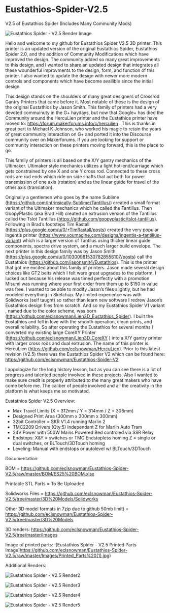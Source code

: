 # Eustathios-Spider-V2.5
V2.5 of Eustathios Spider (Includes Many Community Mods)

![Eustathios Spider - V2.5 Render Image](https://github.com/eclsnowman/Eustathios-Spider-V2.5/raw/master/Images/Front%20Right.png)

Hello and welcome to my github for Eustathios Spider V2.5 3D printer. This printer is an updated version of the original Eustathios Spider, Eustathios Spider 2.0, and the addition of Community Modifications which have improved the design. The community added so many great improvements to this design, and I wanted to share an updated design that integrates all these wounderful improvments to the design, form, and function of this printer. I also wanted to update the design with newer more modern controls and components which have become availible since the initial design. 

This design stands on the shoulders of many great designers of Crossrod Gantry Printers that came before it. Most notable of these is the design of the original Eustathios by Jason Smith. This family of printers had a very devoted commuinuty in the G+ haydays, but now that Google+ has died the Community around the HercuLien printer and the Eustathios printer have moved to: https://forum.makerforums.info/c/herculien . This is thanks in great part to Michael K Johnson, who worked his magic to retain the years of great community interaction on G+ and ported it into the Discourse community over on Makerforums. If you are looking for support or community interaction on these printers moving forward, this is the place to go.

This family of printers is all based on the X/Y gantry mechanics of the Ultimaker. Ultimaker style mechanics utilizes a light hot-end/carriage which gets constrained by one X and one Y cross rod. Connected to these cross rods are rod ends which ride on side shafts that act both for power transmission of one axis (rotation) and as the linear guide for travel of the other axis (translation).

 Originally a gentlemen who goes by the name Sublime (https://github.com/Intrinsically-Sublime/Tantillus/) created a small format variant of the Ultimaker mechanics which he called the Tantillus. Then GoopyPlastic (aka Brad Hill) created an extrusion version of the Tantillus called the Tslot Tantillus (https://github.com/goopyplastic/tslot-tantillus). Following in Brad’s footsteps Tim Rastall (https://plus.google.com/u/0/+TimRastall/posts) created the very popular Ingentis printer (https://www.youmagine.com/designs/ingentis-a-tantillus-variant) which is a larger version of Tantilus using thicker linear guide components, spectra drive system, and a much larger build envelope. The next printer in this design family was by Jason Smith (https://plus.google.com/u/0/103009815307828556107/posts) call the Eustathios (https://github.com/jasonsmit4/Eustathios). This is the printer that got me excited about this family of printers. Jason made several design choices like GT2 belts which I felt were great upgrades to the platform. I lucked out because his release was timed perfectly with a promotion Misumi was running where your first order from them up to $150 in value was free. I wanted to be able to modify Jason’s files slightly, but he had modeled everything in Sketchup. My limited experience was with Solidworks (self taught) so rather than learn new software I redrew Jason’s Eustathios design files from scratch. And so my Eustathios Spider V1 variant , named due to the color scheme, was born (https://github.com/eclsnowman/Lien3D_Eustathios_Spider). I built the Eustathios and fell in love with the smooth operation, clean prints, and overall reliability. So after operating the Eustathios for several months I converted my existing large CoreXY Printer (https://github.com/eclsnowman/Lien3D_CoreXY ) into a X/Y gantry printer with larger cross rods and dual extrusion. The name of this printer is HercuLien (https://github.com/eclsnowman/HercuLien). Prior to this latest revision (V2.5) there was the Eustathios Spider V2 which can be found here: https://github.com/eclsnowman/Eustathios-Spider-V2

I appologize for the long history lesson, but as you can see there is a lot of progress and talented people involved in these projects. Also I wanted to make sure credit is properly attributed to the many great makers who have come before me. The caliber of people involved and all the creativity in the platform is what keeps me so motivated.

Eustathios Spider V2.5 Overview:

* Max Travel Limits (X = 312mm / Y = 314mm / Z = 306mm)
* Designed Print Area (300mm x 300mm x 300mm)
* 32bit Controller = SKR V1.4 running Marlin 2
* TMC2209 Drivers (Qty:5) Independant Z for Marlin Auto Tram
* 24V Power with 500W Mains Powered Bed controled via SSR Relay
* Endstops:
   X&Y = switches or TMC Endstopless homing
   Z = single or dual switches, or BLTouch/3DTouch homing
* Leveling:
   Manual with endstops or autolevel w/ BLTouch/3DTouch

Documentation:

BOM = https://github.com/eclsnowman/Eustathios-Spider-V2.5/raw/master/BOM/ES25%20BOM.xlsx

Printable STL Parts = To Be Uploaded

Solidworks Files = https://github.com/eclsnowman/Eustathios-Spider-V2.5/tree/master/3D%20Models/Solidworks

Other 3D model formats in 7zip due to github 50mb limit) = https://github.com/eclsnowman/Eustathios-Spider-V2.5/tree/master/3D%20Models

3D renders: https://github.com/eclsnowman/Eustathios-Spider-V2.5/tree/master/Images

Image of printed parts:
![Eustathios Spider - V2.5 Printed Parts Image]https://github.com/eclsnowman/Eustathios-Spider-V2.5/raw/master/Images/Printed_Parts%20(1).jpg)

Additional Renders:

![Eustathios Spider - V2.5 Render2](https://github.com/eclsnowman/Eustathios-Spider-V2.5/raw/master/Images/Front%20Left.png)

![Eustathios Spider - V2.5 Render3](https://github.com/eclsnowman/Eustathios-Spider-V2.5/raw/master/Images/Back%20Left.png)

![Eustathios Spider - V2.5 Render4](https://github.com/eclsnowman/Eustathios-Spider-V2.5/raw/master/Images/Back%20Right.png)

![Eustathios Spider - V2.5 Render5](https://github.com/eclsnowman/Eustathios-Spider-V2.5/raw/master/Images/Bottom%20Angled.png)

